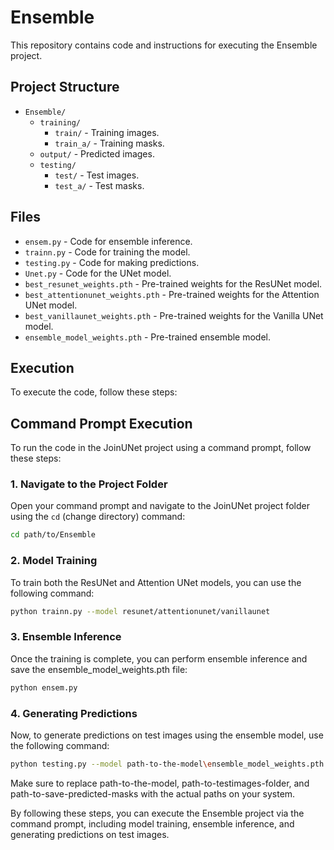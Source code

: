 # Ensemble

This repository contains code and instructions for executing the Ensemble project.

## Project Structure

- `Ensemble/`
  - `training/`
    - `train/` - Training images.
    - `train_a/` - Training masks.
  - `output/` - Predicted images.
  - `testing/`
    - `test/` - Test images.
    - `test_a/` - Test masks.

## Files

- `ensem.py` - Code for ensemble inference.
- `trainn.py` - Code for training the model.
- `testing.py` - Code for making predictions.
- `Unet.py` - Code for the UNet model.
- `best_resunet_weights.pth` - Pre-trained weights for the ResUNet model.
- `best_attentionunet_weights.pth` - Pre-trained weights for the Attention UNet model.
- `best_vanillaunet_weights.pth` - Pre-trained weights for the Vanilla UNet model.
- `ensemble_model_weights.pth` - Pre-trained ensemble model.

## Execution

To execute the code, follow these steps:
## Command Prompt Execution

To run the code in the JoinUNet project using a command prompt, follow these steps:

### 1. Navigate to the Project Folder

Open your command prompt and navigate to the JoinUNet project folder using the `cd` (change directory) command:
```bash
cd path/to/Ensemble
```

### 2. Model Training

To train both the ResUNet and Attention UNet models, you can use the following command:
```bash
python trainn.py --model resunet/attentionunet/vanillaunet
```

### 3. Ensemble Inference

Once the training is complete, you can perform ensemble inference and save the ensemble_model_weights.pth file:
```bash
python ensem.py
```

### 4. Generating Predictions

Now, to generate predictions on test images using the ensemble model, use the following command:
```bash
python testing.py --model path-to-the-model\ensemble_model_weights.pth --test-folder path-to-testimages-folder\images --output-folder path-to-save-predicted-masks\output
```
Make sure to replace path-to-the-model, path-to-testimages-folder, and path-to-save-predicted-masks with the actual paths on your system.

By following these steps, you can execute the Ensemble project via the command prompt, including model training, ensemble inference, and generating predictions on test images.

